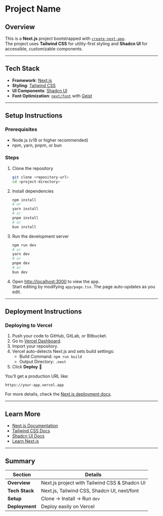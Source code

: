 # Project Name

## Overview  
This is a **Next.js** project bootstrapped with [`create-next-app`](https://nextjs.org/docs/app/api-reference/cli/create-next-app).  
The project uses **Tailwind CSS** for utility-first styling and **Shadcn UI** for accessible, customizable components.  

---

## Tech Stack  
- **Framework**: [Next.js](https://nextjs.org)  
- **Styling**: [Tailwind CSS](https://tailwindcss.com)  
- **UI Components**: [Shadcn UI](https://ui.shadcn.com)  
- **Font Optimization**: [`next/font`](https://nextjs.org/docs/app/building-your-application/optimizing/fonts) with [Geist](https://vercel.com/font)  

---

## Setup Instructions  

### Prerequisites  
- Node.js (v18 or higher recommended)  
- npm, yarn, pnpm, or bun  

### Steps  

1. Clone the repository  
   ```bash
   git clone <repository-url>
   cd <project-directory>
   ```

2. Install dependencies  
   ```bash
   npm install
   # or
   yarn install
   # or
   pnpm install
   # or
   bun install
   ```

3. Run the development server  
   ```bash
   npm run dev
   # or
   yarn dev
   # or
   pnpm dev
   # or
   bun dev
   ```

4. Open [http://localhost:3000](http://localhost:3000) to view the app.  
   Start editing by modifying `app/page.tsx`. The page auto-updates as you edit.  

---

## Deployment Instructions  

### Deploying to Vercel  

1. Push your code to GitHub, GitLab, or Bitbucket.  
2. Go to [Vercel Dashboard](https://vercel.com/new).  
3. Import your repository.  
4. Vercel auto-detects Next.js and sets build settings:  
   - Build Command: `npm run build`  
   - Output Directory: `.next`  
5. Click **Deploy** 🚀  

You’ll get a production URL like:  
```
https://your-app.vercel.app
```

For more details, check the [Next.js deployment docs](https://nextjs.org/docs/app/building-your-application/deploying).  

---

## Learn More  

- [Next.js Documentation](https://nextjs.org/docs)  
- [Tailwind CSS Docs](https://tailwindcss.com/docs)  
- [Shadcn UI Docs](https://ui.shadcn.com/docs)  
- [Learn Next.js](https://nextjs.org/learn)  

---

## Summary  

| Section       | Details |
|---------------|---------|
| **Overview**  | Next.js project with Tailwind CSS & Shadcn UI |
| **Tech Stack**| Next.js, Tailwind CSS, Shadcn UI, next/font |
| **Setup**     | Clone → Install → Run `dev` |
| **Deployment**| Deploy easily on Vercel |
